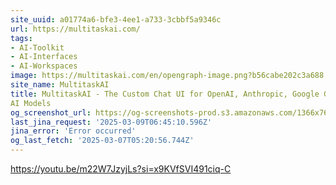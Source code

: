 ```yaml
---
site_uuid: a01774a6-bfe3-4ee1-a733-3cbbf5a9346c
url: https://multitaskai.com/
tags:
- AI-Toolkit
- AI-Interfaces
- AI-Workspaces
image: https://multitaskai.com/en/opengraph-image.png?b56cabe202c3a688
site_name: MultitaskAI
title: MultitaskAI - The Custom Chat UI for OpenAI, Anthropic, Google Gemini, and Top
AI Models
og_screenshot_url: https://og-screenshots-prod.s3.amazonaws.com/1366x768/80/false/dc368d764c9e75a8e260ded4336dbfd5f48d0794ad0a5ef8bc26f10c2bd84097.jpeg
last_jina_request: '2025-03-09T06:45:10.596Z'
jina_error: 'Error occurred'
og_last_fetch: '2025-03-07T05:20:56.744Z'
---
```


https://youtu.be/m22W7JzyjLs?si=x9KVfSVI491ciq-C
